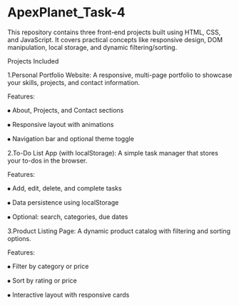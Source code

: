 # ApexPlanet_Task-4
This repository contains three front-end projects built using HTML, CSS, and JavaScript. It covers practical concepts like responsive design, DOM manipulation, local storage, and dynamic filtering/sorting. 

Projects Included

1.Personal Portfolio Website:
A responsive, multi-page portfolio to showcase your skills, projects, and contact information.

Features:

⦁	About, Projects, and Contact sections

⦁	Responsive layout with animations

⦁	Navigation bar and optional theme toggle

2.To-Do List App (with localStorage):
A simple task manager that stores your to-dos in the browser.

Features:

⦁	Add, edit, delete, and complete tasks

⦁	Data persistence using localStorage

⦁	Optional: search, categories, due dates

3.Product Listing Page:
A dynamic product catalog with filtering and sorting options.

Features:

⦁	Filter by category or price

⦁	Sort by rating or price

⦁	Interactive layout with responsive cards
